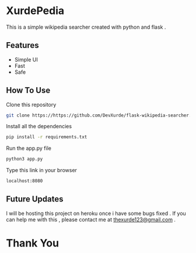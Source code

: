 # XurdePedia
This is a simple wikipedia searcher created with python and flask . 

## Features
- Simple UI
- Fast
- Safe

## How To Use
Clone this repository
```bash
git clone https://https://github.com/DevXurde/flask-wikipedia-searcher.git
```
Install all the dependencies
```bash
pip install -r requirements.txt
```
Run the app.py file
```bash
python3 app.py
```
Type this link in your browser
```bash
localhost:8080
```

## Future Updates
I will be hosting this project on heroku once i have some bugs fixed . If you can help me with this , please contact me at thexurde123@gmail.com .

# Thank You

